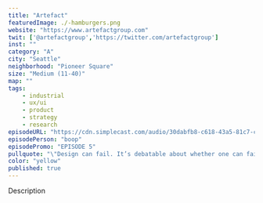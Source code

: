 ```yaml
---
title: "Artefact"
featuredImage: ./-hamburgers.png
website: "https://www.artefactgroup.com"
twit: ['@artefactgroup','https://twitter.com/artefactgroup']
inst: ""
category: "A"
city: "Seattle"
neighborhood: "Pioneer Square"
size: "Medium (11-40)"
map: ""
tags:
    - industrial
    - ux/ui
    - product
    - strategy
    - research
episodeURL: "https://cdn.simplecast.com/audio/30dabfb8-c618-43a5-81c7-c5c83750983a/episodes/fbcb8e91-6628-4147-aef6-d5b3a08c8986/audio/00ba3747-d513-4066-8027-a3e511e685f5/default_tc.mp3"
episodePerson: "boop"
episodePromo: "EPISODE 5"
pullquote: "\"Design can fail. It’s debatable about whether one can fail at art.\""
color: "yellow"
published: true
---
```


Description
